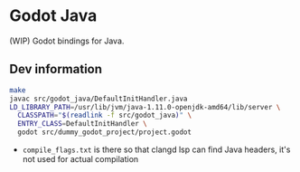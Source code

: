 # Godot Java

(WIP) Godot bindings for Java.

## Dev information

``` bash
make
javac src/godot_java/DefaultInitHandler.java
LD_LIBRARY_PATH=/usr/lib/jvm/java-1.11.0-openjdk-amd64/lib/server \
  CLASSPATH="$(readlink -f src/godot_java)" \
  ENTRY_CLASS=DefaultInitHandler \
  godot src/dummy_godot_project/project.godot
```

- `compile_flags.txt` is there so that clangd lsp can find Java headers, it's not used for actual compilation 
